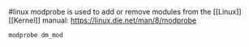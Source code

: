 #linux 
modprobe is used to add or remove modules from the [[Linux]] [[Kernel]]
manual: https://linux.die.net/man/8/modprobe

```console
modprobe dm_mod
```
